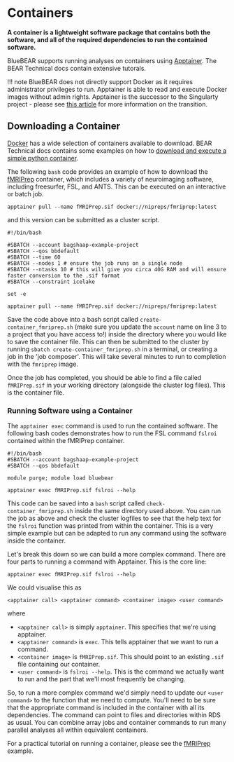 # Containers

**A container is a lightweight software package that contains both the software, and all of the required dependencies to run the contained software.**

BlueBEAR supports running analyses on containers using [Apptainer](https://docs.bear.bham.ac.uk/bluebear/software/container/). The BEAR Technical docs contain extensive tutorals.

!!! note
    BlueBEAR does not directly support Docker as it requires administrator privileges to run. Apptainer is able to read and execute Docker images without admin rights. Apptainer is the successor to the Singularty project - please see [this article](https://apptainer.org/news/community-announcement-20211130/) for more information on the transition.

## Downloading a Container

[Docker](https://hub.docker.com/) has a wide selection of containers available to download. BEAR Technical docs contains some examples on how to [download and execute a simple python container](https://docs.bear.bham.ac.uk/bluebear/software/container/#pull-and-run).

The following `bash` code provides an example of how to download the [fMRIPrep](https://hub.docker.com/r/nipreps/fmriprep) container, which includes a variety of neuroimaging software, including freesurfer, FSL, and ANTS. This can be executed on an interactive or batch job.

```shell
apptainer pull --name fMRIPrep.sif docker://nipreps/fmriprep:latest
```

and this version can be submitted as a cluster script.

```slurm
#!/bin/bash

#SBATCH --account bagshaap-example-project
#SBATCH --qos bbdefault
#SBATCH --time 60
#SBATCH --nodes 1 # ensure the job runs on a single node
#SBATCH --ntasks 10 # this will give you circa 40G RAM and will ensure faster conversion to the .sif format
#SBATCH --constraint icelake

set -e

apptainer pull --name fMRIPrep.sif docker://nipreps/fmriprep:latest
```

Save the code above into a bash script called `create-container_fmriprep.sh` (make sure you update the `account` name on line 3 to a project that you have access to!) inside the directory where you would like to save the container file. This can then be submitted to the cluster by running `sbatch create-container_fmriprep.sh` in a terminal, or creating a job in the 'job composer'. This will take several minutes to run to completion with the `fmriprep` image.

Once the job has completed, you should be able to find a file called `fMRIPrep.sif` in your working directory (alongside the cluster log files). This is the container file.

### Running Software using a Container

The `apptainer exec` command is used to run the contained software. The following bash codes demonstrates how to run the FSL command `fslroi` contained within the fMRIPrep container.

```slurm
#!/bin/bash
#SBATCH --account bagshaap-example-project
#SBATCH --qos bbdefault

module purge; module load bluebear

apptainer exec fMRIPrep.sif fslroi --help
```

This code can be saved into a `bash` script called `check-container_fmriprep.sh` inside the same directory used above. You can run the job as above and check the cluster logfiles to see that the help text for the `fslroi` function was printed from within the container. This is a very simple example but can be adapted to run any command using the software inside the container.

Let's break this down so we can build a more complex command. There are four parts to running a command with Apptainer. This is the core line:

```shell
apptainer exec fMRIPrep.sif fslroi --help
```

We could visualise this as

```shell
<apptainer call> <apptainer command> <container image> <user command>
```

where

- `<apptainer call>` is simply `apptainer`. This specifies that we're using apptainer.
- `<apptainer command>` is `exec`. This tells apptainer that we want to run a command.
- `<container image>` is `fMRIPrep.sif`. This should point to an existing `.sif` file containing our container.
- `<user command>` is `fslroi --help`. This is the command we actually want to run and the part that we'll most frequently be changing.

So, to run a more complex command we'd simply need to update our `<user command>` to the function that we need to compute. You'll need to be sure that the appropriate command is included in the container with all its dependencies. The command can point to files and directories within RDS as usual. You can combine array jobs and container commands to run many parallel analyses all within equivalent containers.

For a practical tutorial on running a container, please see the [fMRIPrep](https://docs.bear.bham.ac.uk/bluebear/mri/fmriprep/) example.
